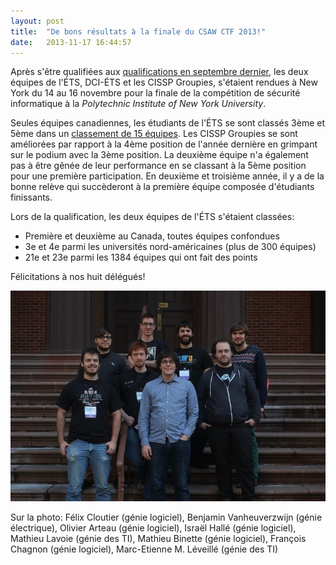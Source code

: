 ```yaml
---
layout: post
title:  "De bons résultats à la finale du CSAW CTF 2013!"
date:   2013-11-17 16:44:57
---
```


Après s'être qualifiées aux [qualifications en septembre dernier](http://dciets.com/news/2013/09/24/resultats-qualification-csaw-ctf-2013/), les deux équipes de l'ÉTS, DCI-ÉTS et les CISSP Groupies, s'étaient rendues à New York du 14 au 16 novembre pour la finale de la compétition de sécurité informatique à la *Polytechnic Institute of New York University*.

Seules équipes canadiennes, les étudiants de l'ÉTS se sont classés 3ème et 5ème dans un [classement de 15 équipes](/img/news/csaw_finals_2013_scoreboard.png). Les CISSP Groupies se sont améliorées par rapport à la 4ème position de l'année dernière en grimpant sur le podium avec la 3ème position. La deuxième équipe n'a également pas à être gênée de leur performance en se classant à la 5ème position pour une première participation. En deuxième et troisième année, il y a de la bonne relève qui succèderont à la première équipe composée d'étudiants finissants.

Lors de la qualification, les deux équipes de l'ÉTS s'étaient classées:

* Première et deuxième au Canada, toutes équipes confondues
* 3e et 4e parmi les universités nord-américaines (plus de 300 équipes)
* 21e et 23e parmi les 1384 équipes qui ont fait des points

Félicitations à nos huit délégués!

![Les étudiants de l'ÉTS à la finale de la CSAW CTF 2013"](/img/news/csaw_finals_2013.jpg "Les étudiants de l'ÉTS à la finale de la CSAW CTF 2013")

Sur la photo: Félix Cloutier (génie logiciel), Benjamin Vanheuverzwijn (génie électrique), Olivier Arteau (génie logiciel), Israël Hallé (génie logiciel), Mathieu Lavoie (génie des TI), Mathieu Binette (génie logiciel), François Chagnon (génie logiciel), Marc-Etienne M. Léveillé (génie des TI)